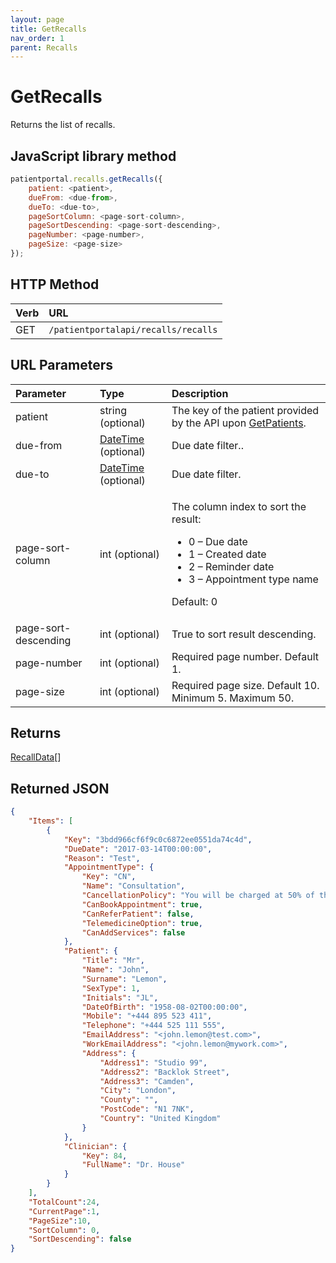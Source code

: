 ```yaml
---
layout: page
title: GetRecalls
nav_order: 1
parent: Recalls
---
```


# GetRecalls

Returns the list of recalls.

## JavaScript library method

```javascript
patientportal.recalls.getRecalls({
    patient: <patient>,
    dueFrom: <due-from>,
    dueTo: <due-to>,
    pageSortColumn: <page-sort-column>,
    pageSortDescending: <page-sort-descending>,
    pageNumber: <page-number>,
    pageSize: <page-size>
});
```

## HTTP Method

| Verb | URL                                               |
|:-----|:--------------------------------------------------|
| GET | `/patientportalapi/recalls/recalls` |

## URL Parameters

<table>
    <thead>
        <tr>
            <th style="text-align: left">Parameter</th>
            <th style="text-align: left">Type</th>
            <th style="text-align: left">Description</th>
        </tr>
    </thead>
    <tbody>
        <tr>
            <td>patient</td>
            <td>string (optional)</td>
            <td>The key of the patient provided by the API upon <a href="../patients/getpatients">GetPatients</a>.</td>
        </tr>
        <tr>
            <td>due-from</td>
            <td><a href="../objects-and-data-types/datetime">DateTime</a> (optional)</td>
            <td>Due date filter..</td>
        </tr>
        <tr>
            <td>due-to</td>
            <td><a href="../objects-and-data-types/datetime">DateTime</a> (optional)</td>
            <td>Due date filter.</td>
        </tr>
        <tr>
            <td>page-sort-column</td>
            <td>int (optional)</td>
            <td>
                <p>The column index to sort the result:</p>
                <ul>
                    <li>0 – Due date</li>
                    <li>1 – Created date</li>
                    <li>2 – Reminder date</li>
                    <li>3 – Appointment type name</li>
                </ul>
                <p>Default: 0</p>
            </td>
        </tr>
        <tr>
            <td>page-sort-descending</td>
            <td>int (optional)</td>
            <td>True to sort result descending.</td>
        </tr>
        <tr>
            <td>page-number</td>
            <td>int (optional)</td>
            <td>Required page number. Default 1.</td>
        </tr>
        <tr>
            <td>page-size</td>
            <td>int (optional)</td>
            <td>Required page size. Default 10. Minimum 5. Maximum 50.</td>
        </tr>
    </tbody>
</table>

## Returns

[RecallData](../objects-and-data-types/recalldata)[]

## Returned JSON

```json
{
    "Items": [
        {
            "Key": "3bdd966cf6f9c0c6872ee0551da74c4d",
            "DueDate": "2017-03-14T00:00:00",
            "Reason": "Test",
            "AppointmentType": {
                "Key": "CN",
                "Name": "Consultation",
                "CancellationPolicy": "You will be charged at 50% of the full price if you cancel the appointment within 72 hours. You will be charged at 90% of the full price if you do not turn up.",
                "CanBookAppointment": true,
                "CanReferPatient": false,
                "TelemedicineOption": true,
                "CanAddServices": false
            },
            "Patient": {
                "Title": "Mr",
                "Name": "John",
                "Surname": "Lemon",
                "SexType": 1,
                "Initials": "JL",
                "DateOfBirth": "1958-08-02T00:00:00",
                "Mobile": "+444 895 523 411",
                "Telephone": "+444 525 111 555",
                "EmailAddress": "<john.lemon@test.com>",
                "WorkEmailAddress": "<john.lemon@mywork.com>",
                "Address": {
                    "Address1": "Studio 99",
                    "Address2": "Backlok Street",
                    "Address3": "Camden",
                    "City": "London",
                    "County": "",
                    "PostCode": "N1 7NK",
                    "Country": "United Kingdom"
                }
            },
            "Clinician": {
                "Key": 84,
                "FullName": "Dr. House"
            }
        }
    ],
    "TotalCount":24,
    "CurrentPage":1,
    "PageSize":10,
    "SortColumn": 0,
    "SortDescending": false
}
```
